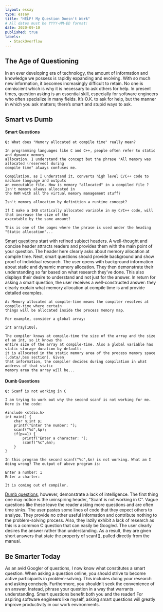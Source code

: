 ```yaml
---
layout: essay
type: essay
title: "HELP! My Question Doesn't Work"
# All dates must be YYYY-MM-DD format!
date: 2020-09-10
published: true
labels:
  - StackOverflow
---
```


## The Age of Questioning

In an ever developing era of technology, the amount of information and knowledge we possess is rapidly expanding and evolving. With so much new information, it becomes increasingly difficult to retain. No one is omniscient which is why it is necessary to ask others for help. In present times, question asking is an essential skill, especially for software engineers who often specialize in many fields. It’s O.K. to ask for help, but the manner in which you ask matters; there’s smart and stupid ways to ask. 

## Smart vs Dumb

#### Smart Questions

```
Q: What does "Memory allocated at compile time" really mean?

In programming languages like C and C++, people often refer to static and dynamic memory 
allocation. I understand the concept but the phrase "All memory was allocated (reserved) during 
compile time" always confuses me.

Compilation, as I understand it, converts high level C/C++ code to machine language and outputs 
an executable file. How is memory "allocated" in a compiled file ? Isn't memory always allocated in 
the RAM with all the virtual memory management stuff?

Isn't memory allocation by definition a runtime concept?

If I make a 1KB statically allocated variable in my C/C++ code, will that increase the size of the 
executable by the same amount?

This is one of the pages where the phrase is used under the heading "Static allocation"...
```

[Smart questions](https://stackoverflow.com/questions/21350478/what-does-memory-allocated-at-compile-time-really-mean) start with refined subject headers. A well-thought and concise header attracts readers and provides them with the main point of your question. The header here clearly asks about memory allocation at compile time. Next, smart questions should provide background and show proof of individual research. The user opens with background information about static and dynamic memory allocation. They then demonstrate their understanding so far based on what research they’ve done. This also displays their desire to understand and not just for the answer. In return for asking a smart question, the user receives a well-constructed answer: they clearly explain what memory allocation at compile time is and provide detailed examples. 

```
A: Memory allocated at compile-time means the compiler resolves at compile-time where certain 
things will be allocated inside the process memory map.

For example, consider a global array:

int array[100];

The compiler knows at compile-time the size of the array and the size of an int, so it knows the 
entire size of the array at compile-time. Also a global variable has static storage duration by default: 
it is allocated in the static memory area of the process memory space (.data/.bss section). Given 
that information, the compiler decides during compilation in what address of that static 
memory area the array will be...
```

#### Dumb Questions

```
Q: Scanf is not working in C

I am trying to work out why the second scanf is not working for me. Here is the code:

#include <stdio.h>
int main() {
    char n;int p;
    printf("Enter the number: ");
    scanf("%d",&p);
    if(p==1) {
        printf("Enter a character: ");
        scanf("%c",&n);
    }
}

In this program the second scanf("%c",&n) is not working. What am I doing wrong? The output of above program is:

Enter a number: 1
Enter a charter: 

It is coming out of compiler.
```

[Dumb questions](https://stackoverflow.com/questions/34049463/scanf-is-not-working-in-c), however, demonstrate a lack of intelligence. The first thing one may notice is the uninspiring header, "Scanf is not working in C". Vague questions like these leave the reader asking more questions and are often time sinks. The user pastes some lines of code that they expect others to analyze. They provide no other useful information and contribute nothing to the problem-solving process. Also, they lazily exhibit a lack of research as this is a common C question that can easily be Googled. The user clearly desires the answer rather than understanding. As a result, they are given short answers that state the property of scanf(), pulled directly from the manual. 

## Be Smarter Today

As an avid Googler of questions, I now know what constitutes a smart question. When asking a question online, you should strive to become active participants in problem-solving. This includes doing your research and asking concisely. Furthermore, you shouldn’t seek the convenience of an answer. Instead, phrase your question in a way that warrants understanding. Smart questions benefit both you and the reader! For aspiring software engineers like myself, asking smart questions will greatly improve productivity in our work environments. 
